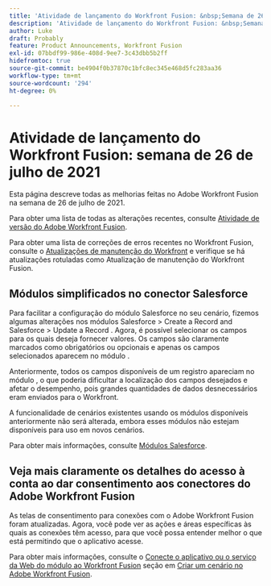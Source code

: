```yaml
---
title: 'Atividade de lançamento do Workfront Fusion: &nbsp;Semana de 26 de julho de 2021'
description: 'Atividade de lançamento do Workfront Fusion: &nbsp;Semana de 26 de julho de 2021'
author: Luke
draft: Probably
feature: Product Announcements, Workfront Fusion
exl-id: 07bbdf99-986e-408d-9ee7-3c43dbb5b2ff
hidefromtoc: true
source-git-commit: be4904f0b37870c1bfc8ec345e468d5fc283aa36
workflow-type: tm+mt
source-wordcount: '294'
ht-degree: 0%

---
```


# Atividade de lançamento do Workfront Fusion: semana de 26 de julho de 2021

Esta página descreve todas as melhorias feitas no Adobe Workfront Fusion na semana de 26 de julho de 2021.

Para obter uma lista de todas as alterações recentes, consulte [Atividade de versão do Adobe Workfront Fusion](../../../product-announcements/product-releases/fusion-release-activity/fusion-release-activity.md).

Para obter uma lista de correções de erros recentes no Workfront Fusion, consulte o [Atualizações de manutenção do Workfront](https://one.workfront.com/s/article/Workfront-Maintenance-Updates-1882317350) e verifique se há atualizações rotuladas como Atualização de manutenção do Workfront Fusion.

## Módulos simplificados no conector Salesforce

Para facilitar a configuração do módulo Salesforce no seu cenário, fizemos algumas alterações nos módulos Salesforce > Create a Record and Salesforce > Update a Record . Agora, é possível selecionar os campos para os quais deseja fornecer valores. Os campos são claramente marcados como obrigatórios ou opcionais e apenas os campos selecionados aparecem no módulo .

Anteriormente, todos os campos disponíveis de um registro apareciam no módulo , o que poderia dificultar a localização dos campos desejados e afetar o desempenho, pois grandes quantidades de dados desnecessários eram enviados para o Workfront.

A funcionalidade de cenários existentes usando os módulos disponíveis anteriormente não será alterada, embora esses módulos não estejam disponíveis para uso em novos cenários.

Para obter mais informações, consulte [Módulos Salesforce](../../../workfront-fusion/apps-and-their-modules/salesforce-modules.md).

## Veja mais claramente os detalhes do acesso à conta ao dar consentimento aos conectores do Adobe Workfront Fusion

As telas de consentimento para conexões com o Adobe Workfront Fusion foram atualizadas. Agora, você pode ver as ações e áreas específicas às quais as conexões têm acesso, para que você possa entender melhor o que está permitindo que o aplicativo acesse.

Para obter mais informações, consulte o [Conecte o aplicativo ou o serviço da Web do módulo ao Workfront Fusion](../../../workfront-fusion/scenarios/create-a-scenario.md#connect) seção em [Criar um cenário no Adobe Workfront Fusion](../../../workfront-fusion/scenarios/create-a-scenario.md).

